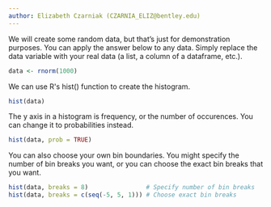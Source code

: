 ```yaml
---
author: Elizabeth Czarniak (CZARNIA_ELIZ@bentley.edu)
---
```


We will create some random data, but that’s just for demonstration purposes. You can apply the answer below to any data. Simply replace the data variable with your real data (a list, a column of a dataframe, etc.).

```R
data <- rnorm(1000)
```

We can use R's hist() function to create the histogram.

```R
hist(data)
```

The y axis in a histogram is frequency, or the number of occurences. You can change it to probabilities instead.

```R
hist(data, prob = TRUE)
```

You can also choose your own bin boundaries. You might specify the number of bin breaks you want, or you can choose the exact bin breaks that you want.

```R
hist(data, breaks = 8)                # Specify number of bin breaks
hist(data, breaks = c(seq(-5, 5, 1))) # Choose exact bin breaks
```
